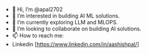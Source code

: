 - 👋 Hi, I’m @apal2702
- 👀 I’m interested in building AI ML solutions.  
- 🌱 I’m currently exploring LLM and MLOPS. 
- 💞️ I’m looking to collaborate on building AI solutions. 
- 📫 How to reach me:
- Linkedin [https://www.linkedin.com/in/aashishpal/]

<!---
apal2702/apal2702 is a ✨ special ✨ repository because its `README.md` (this file) appears on your GitHub profile.
You can click the Preview link to take a look at your changes.
--->
